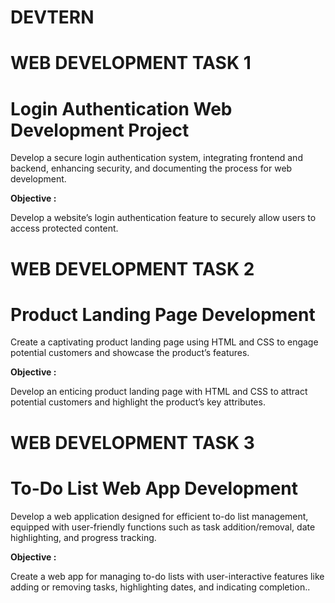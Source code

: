 # DEVTERN

# WEB DEVELOPMENT TASK 1
# Login Authentication Web Development Project

Develop a secure login authentication system, integrating frontend and backend, enhancing security, and documenting the process for web development.

**Objective :**

Develop a website’s login authentication feature to securely allow users to access protected content.


# WEB DEVELOPMENT TASK 2
# Product Landing Page Development

Create a captivating product landing page using HTML and CSS to engage potential customers and showcase the product’s features.

**Objective :**

Develop an enticing product landing page with HTML and CSS to attract potential customers and highlight the product’s key attributes.


# WEB DEVELOPMENT TASK 3
# To-Do List Web App Development

Develop a web application designed for efficient to-do list management, equipped with user-friendly functions such as task addition/removal, date highlighting, and progress tracking.

**Objective :**

Create a web app for managing to-do lists with user-interactive features like adding or removing tasks, highlighting dates, and indicating completion..
